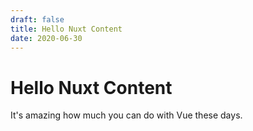 ```yaml
---
draft: false
title: Hello Nuxt Content
date: 2020-06-30
---
```


# Hello Nuxt Content

It's amazing how much you can do with Vue these days.

